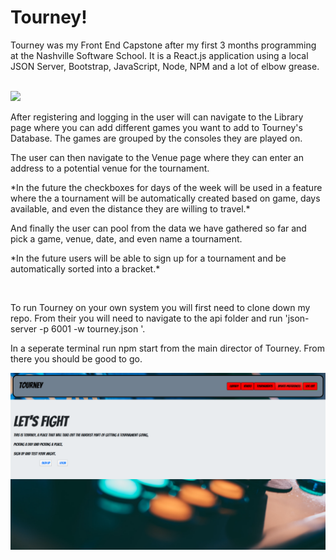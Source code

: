 <h1>Tourney!</h1>
<p>Tourney was my Front End Capstone after my first 3 months programming at the Nashville Software School.  It is a React.js application using a local JSON Server, Bootstrap, JavaScript, Node, NPM and a lot of elbow grease.</p>

<br />
<img src="tourney/tourney/src/components/thumbnails/Screenshot (38).png">
<p>After registering and logging in the user will can navigate to the Library page where you can add different games you want to add to Tourney's Database.  The games are grouped by the consoles they are played on.</p>

<p>The user can then navigate to the Venue page where they can enter an address to a potential venue for the tournament.<p>

<p>*In the future the checkboxes for days of the week will be used in a feature where the a tournament will be automatically created based on game, days available, and even the distance they are willing to travel.*</p>


<p>And finally the user can pool from the data we have gathered so far and pick a game, venue, date, and even name a tournament.</p>

<p>*In the future users will be able to sign up for a tournament and be automatically sorted into a bracket.*</p>
<br/>
<p>To run Tourney on your own system you will first need to clone down my repo.  From their you will need to navigate to the api folder and run 'json-server -p 6001 -w tourney.json '.</p>
<p>In a seperate terminal run npm start from the main director of Tourney.  From there you should be good to go.</p>

<img src="tourney\src\components\thumbnails\Screenshot (38).png">
